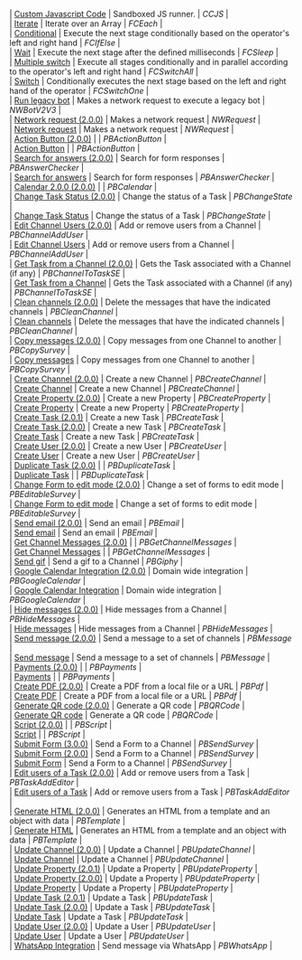| [Custom Javascript Code](/docs/documentation/automation/bots/ccjs) | Sandboxed JS runner. | _CCJS_ |  
| [Iterate](/docs/documentation/automation/bots/fceach) | Iterate over an Array | _FCEach_ |  
| [Conditional](/docs/documentation/automation/bots/fcifelse) | Execute the next stage conditionally based on the operator's left and right hand | _FCIfElse_ |  
| [Wait](/docs/documentation/automation/bots/fcsleep) | Execute the next stage after the defined milliseconds | _FCSleep_ |  
| [Multiple switch](/docs/documentation/automation/bots/fcswitchall) | Execute all stages conditionally and in parallel according to the operator's left and right hand | _FCSwitchAll_ |  
| [Switch](/docs/documentation/automation/bots/fcswitchone) | Conditionally executes the next stage based on the left and right hand of the operator | _FCSwitchOne_ |  
| [Run legacy bot](/docs/documentation/automation/bots/nwbotv2v3) | Makes a network request to execute a legacy bot | _NWBotV2V3_ |  
| [Network request (2.0.0)](/docs/documentation/automation/bots/nwrequest-2.0.0) | Makes a network request | _NWRequest_ |  
| [Network request](/docs/documentation/automation/bots/nwrequest) | Makes a network request | _NWRequest_ |  
| [Action Button (2.0.0)](/docs/documentation/automation/bots/pbactionbutton-2.0.0) |  | _PBActionButton_ |  
| [Action Button](/docs/documentation/automation/bots/pbactionbutton) |  | _PBActionButton_ |  
| [Search for answers (2.0.0)](/docs/documentation/automation/bots/pbanswerchecker-2.0.0) | Search for form responses | _PBAnswerChecker_ |  
| [Search for answers](/docs/documentation/automation/bots/pbanswerchecker) | Search for form responses | _PBAnswerChecker_ |  
| [Calendar 2.0.0 (2.0.0)](/docs/documentation/automation/bots/pbcalendar-2.0.0) |  | _PBCalendar_ |  
| [Change Task Status (2.0.0)](/docs/documentation/automation/bots/pbchangestate-2.0.0) | Change the status of a Task | _PBChangeState_ |  
| [Change Task Status](/docs/documentation/automation/bots/pbchangestate) | Change the status of a Task | _PBChangeState_ |  
| [Edit Channel Users (2.0.0)](/docs/documentation/automation/bots/pbchanneladduser-2.0.0) | Add or remove users from a Channel | _PBChannelAddUser_ |  
| [Edit Channel Users](/docs/documentation/automation/bots/pbchanneladduser) | Add or remove users from a Channel | _PBChannelAddUser_ |  
| [Get Task from a Channel (2.0.0)](/docs/documentation/automation/bots/pbchanneltotaskse-2.0.0) | Gets the Task associated with a Channel (if any) | _PBChannelToTaskSE_ |  
| [Get Task from a Channel](/docs/documentation/automation/bots/pbchanneltotaskse) | Gets the Task associated with a Channel (if any) | _PBChannelToTaskSE_ |  
| [Clean channels (2.0.0)](/docs/documentation/automation/bots/pbcleanchannel-2.0.0) | Delete the messages that have the indicated channels | _PBCleanChannel_ |  
| [Clean channels](/docs/documentation/automation/bots/pbcleanchannel) | Delete the messages that have the indicated channels | _PBCleanChannel_ |  
| [Copy messages (2.0.0)](/docs/documentation/automation/bots/pbcopysurvey-2.0.0) | Copy messages from one Channel to another | _PBCopySurvey_ |  
| [Copy messages](/docs/documentation/automation/bots/pbcopysurvey) | Copy messages from one Channel to another | _PBCopySurvey_ |  
| [Create Channel (2.0.0)](/docs/documentation/automation/bots/pbcreatechannel-2.0.0) | Create a new Channel | _PBCreateChannel_ |  
| [Create Channel](/docs/documentation/automation/bots/pbcreatechannel) | Create a new Channel | _PBCreateChannel_ |  
| [Create Property (2.0.0)](/docs/documentation/automation/bots/pbcreateproperty-2.0.0) | Create a new Property | _PBCreateProperty_ |  
| [Create Property](/docs/documentation/automation/bots/pbcreateproperty) | Create a new Property | _PBCreateProperty_ |  
| [Create Task (2.0.1)](/docs/documentation/automation/bots/pbcreatetask-2.0.1) | Create a new Task | _PBCreateTask_ |  
| [Create Task (2.0.0)](/docs/documentation/automation/bots/pbcreatetask-2.0.0) | Create a new Task | _PBCreateTask_ |  
| [Create Task](/docs/documentation/automation/bots/pbcreatetask) | Create a new Task | _PBCreateTask_ |  
| [Create User (2.0.0)](/docs/documentation/automation/bots/pbcreateuser-2.0.0) | Create a new User | _PBCreateUser_ |  
| [Create User](/docs/documentation/automation/bots/pbcreateuser) | Create a new User | _PBCreateUser_ |  
| [Duplicate Task (2.0.0)](/docs/documentation/automation/bots/pbduplicatetask-2.0.0) |  | _PBDuplicateTask_ |  
| [Duplicate Task](/docs/documentation/automation/bots/pbduplicatetask) |  | _PBDuplicateTask_ |  
| [Change Form to edit mode (2.0.0)](/docs/documentation/automation/bots/pbeditablesurvey-2.0.0) | Change a set of forms to edit mode | _PBEditableSurvey_ |  
| [Change Form to edit mode](/docs/documentation/automation/bots/pbeditablesurvey) | Change a set of forms to edit mode | _PBEditableSurvey_ |  
| [Send email (2.0.0)](/docs/documentation/automation/bots/pbemail-2.0.0) | Send an email | _PBEmail_ |  
| [Send email](/docs/documentation/automation/bots/pbemail) | Send an email | _PBEmail_ |  
| [Get Channel Messages (2.0.0)](/docs/documentation/automation/bots/pbgetchannelmessages-2.0.0) |  | _PBGetChannelMessages_ |  
| [Get Channel Messages](/docs/documentation/automation/bots/pbgetchannelmessages) |  | _PBGetChannelMessages_ |  
| [Send gif](/docs/documentation/automation/bots/pbgiphy) | Send a gif to a Channel | _PBGiphy_ |  
| [Google Calendar Integration (2.0.0)](/docs/documentation/automation/bots/pbgooglecalendar-2.0.0) | Domain wide integration | _PBGoogleCalendar_ |  
| [Google Calendar Integration](/docs/documentation/automation/bots/pbgooglecalendar) | Domain wide integration | _PBGoogleCalendar_ |  
| [Hide messages (2.0.0)](/docs/documentation/automation/bots/pbhidemessages-2.0.0) | Hide messages from a Channel | _PBHideMessages_ |  
| [Hide messages](/docs/documentation/automation/bots/pbhidemessages) | Hide messages from a Channel | _PBHideMessages_ |  
| [Send message (2.0.0)](/docs/documentation/automation/bots/pbmessage-2.0.0) | Send a message to a set of channels | _PBMessage_ |  
| [Send message](/docs/documentation/automation/bots/pbmessage) | Send a message to a set of channels | _PBMessage_ |  
| [Payments (2.0.0)](/docs/documentation/automation/bots/pbpayments-2.0.0) |  | _PBPayments_ |  
| [Payments](/docs/documentation/automation/bots/pbpayments) |  | _PBPayments_ |  
| [Create PDF (2.0.0)](/docs/documentation/automation/bots/pbpdf-2.0.0) | Create a PDF from a local file or a URL | _PBPdf_ |  
| [Create PDF](/docs/documentation/automation/bots/pbpdf) | Create a PDF from a local file or a URL | _PBPdf_ |  
| [Generate QR code (2.0.0)](/docs/documentation/automation/bots/pbqrcode-2.0.0) | Generate a QR code | _PBQRCode_ |  
| [Generate QR code](/docs/documentation/automation/bots/pbqrcode) | Generate a QR code | _PBQRCode_ |  
| [Script (2.0.0)](/docs/documentation/automation/bots/pbscript-2.0.0) |  | _PBScript_ |  
| [Script](/docs/documentation/automation/bots/pbscript) |  | _PBScript_ |  
| [Submit Form (3.0.0)](/docs/documentation/automation/bots/pbsendsurvey-3.0.0) | Send a Form to a Channel | _PBSendSurvey_ |  
| [Submit Form (2.0.0)](/docs/documentation/automation/bots/pbsendsurvey-2.0.0) | Send a Form to a Channel | _PBSendSurvey_ |  
| [Submit Form](/docs/documentation/automation/bots/pbsendsurvey) | Send a Form to a Channel | _PBSendSurvey_ |  
| [Edit users of a Task (2.0.0)](/docs/documentation/automation/bots/pbtaskaddeditor-2.0.0) | Add or remove users from a Task | _PBTaskAddEditor_ |  
| [Edit users of a Task](/docs/documentation/automation/bots/pbtaskaddeditor) | Add or remove users from a Task | _PBTaskAddEditor_ |  
| [Generate HTML (2.0.0)](/docs/documentation/automation/bots/pbtemplate-2.0.0) | Generates an HTML from a template and an object with data | _PBTemplate_ |  
| [Generate HTML](/docs/documentation/automation/bots/pbtemplate) | Generates an HTML from a template and an object with data | _PBTemplate_ |  
| [Update Channel (2.0.0)](/docs/documentation/automation/bots/pbupdatechannel-2.0.0) | Update a Channel | _PBUpdateChannel_ |  
| [Update Channel](/docs/documentation/automation/bots/pbupdatechannel) | Update a Channel | _PBUpdateChannel_ |  
| [Update Property (2.0.1)](/docs/documentation/automation/bots/pbupdateproperty-2.0.1) | Update a Property | _PBUpdateProperty_ |  
| [Update Property (2.0.0)](/docs/documentation/automation/bots/pbupdateproperty-2.0.0) | Update a Property | _PBUpdateProperty_ |  
| [Update Property](/docs/documentation/automation/bots/pbupdateproperty) | Update a Property | _PBUpdateProperty_ |  
| [Update Task (2.0.1)](/docs/documentation/automation/bots/pbupdatetask-2.0.1) | Update a Task | _PBUpdateTask_ |  
| [Update Task (2.0.0)](/docs/documentation/automation/bots/pbupdatetask-2.0.0) | Update a Task | _PBUpdateTask_ |  
| [Update Task](/docs/documentation/automation/bots/pbupdatetask) | Update a Task | _PBUpdateTask_ |  
| [Update User (2.0.0)](/docs/documentation/automation/bots/pbupdateuser-2.0.0) | Update a User | _PBUpdateUser_ |  
| [Update User](/docs/documentation/automation/bots/pbupdateuser) | Update a User | _PBUpdateUser_ |  
| [WhatsApp Integration](/docs/documentation/automation/bots/pbwhatsapp) | Send message via WhatsApp | _PBWhatsApp_ |